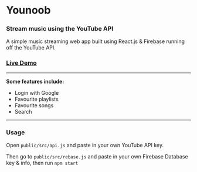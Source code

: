 # Younoob
### Stream music using the YouTube API

A simple music streaming web app built using React.js & Firebase running off the YouTube API.

### [Live Demo](http://younoob.herokuapp.com/)

---
**Some features include:**
* Login with Google
* Favourite playlists
* Favourite songs
* Search
---
### Usage
Open `public/src/api.js` and paste in your own YouTube API key.

Then go to `public/src/rebase.js` and paste in your own Firebase Database key & info, then run `npm start`
